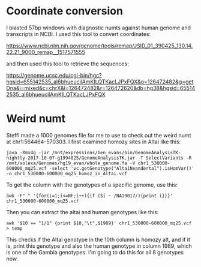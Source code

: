 # Coordinate conversion

I blasted 57bp windows with diagnostic numts against human genome and transcripts in NCBI.  I used this tool to convert coordinates:

https://www.ncbi.nlm.nih.gov/genome/tools/remap/JSID_01_390425_130.14.22.21_9000_remap__1517571555

and then used this tool to retrieve the sequences:

https://genome.ucsc.edu/cgi-bin/hgc?hgsid=655142535_al6bhueucilAmKILQTKacLJPxFQX&o=126472482&g=getDna&i=mixed&c=chrX&l=126472482&r=126472620&db=hg38&hgsid=655142535_al6bhueucilAmKILQTKacLJPxFQX

# Weird numt

Steffi made a 1000 genomes file for me to use to check out the weird numt at chr1:564464-570303.  I first examined homozy sites in Altai like this:

```
java -Xmx4g -jar /mnt/expressions/ben_evans/bin/GenomeAnalysisTK-nightly-2017-10-07-g1994025/GenomeAnalysisTK.jar -T SelectVariants -R /mnt/solexa/Genomes/hg19_evan/whole_genome.fa -V chr1_530000-600000_mq25.vcf -select 'vc.getGenotype("AltaiNeandertal").isHomVar()' -o chr1_530000-600000_mq25_homoz_in_Altai.vcf
```

To get the column with the genotypes of a specific genome, use this:
```
awk -F" " '{for(i=1;i<=NF;i++){if ($i ~ /NA19017/){print i}}}' chr1_530000-600000_mq25.vcf
```

Then you can extract the altai and human genotypes like this:
```
awk '$10 == "1/1" {print $10,"\t",$1989}' chr1_530000-600000_mq25.vcf > temp
```
This checks if the Altai genotype in the 10th column is homozy alt, and if it is, print this genotype and also the human genotype in column 1989, which is one of the Gambia genotypes. I'm going to do this for all 8 genotypes now.  
